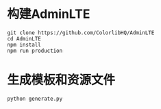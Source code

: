# 构建AdminLTE

``` shell
git clone https://github.com/ColorlibHQ/AdminLTE
cd AdminLTE
npm install
npm run production
```

# 生成模板和资源文件

``` shell
python generate.py
```
